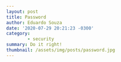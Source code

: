 ```yaml
---
layout: post
title: Password
author: Eduardo Souza
date: '2020-07-29 20:21:23 -0300'
category:
        - security
summary: Do it right!
thumbnail: /assets/img/posts/password.jpg
---
```

